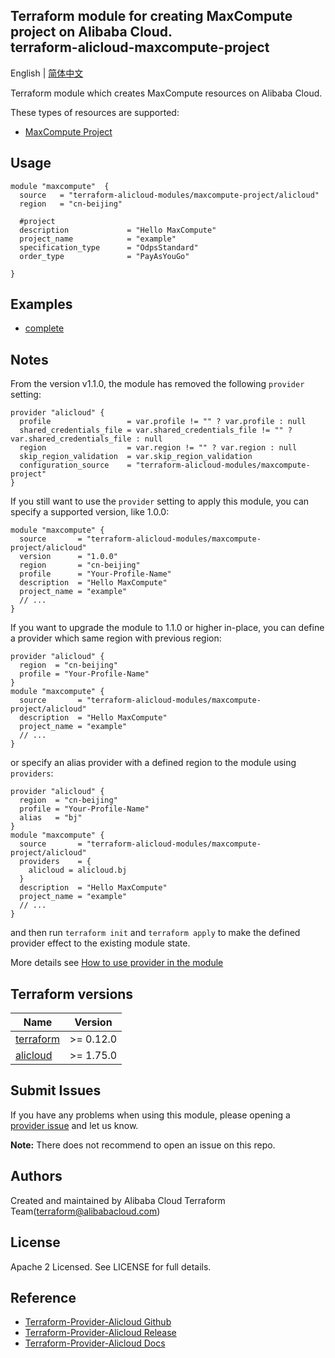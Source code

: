 Terraform module for creating MaxCompute project on Alibaba Cloud.  
terraform-alicloud-maxcompute-project
--------------------

English | [简体中文](https://github.com/terraform-alicloud-modules/terraform-alicloud-maxcompute-project/blob/master/README-CN.md)

Terraform module which creates MaxCompute resources on Alibaba Cloud. 

These types of resources are supported:

* [MaxCompute Project](https://www.terraform.io/docs/providers/alicloud/r/maxcompute_project.html)

## Usage

```hcl
module "maxcompute"  {
  source   = "terraform-alicloud-modules/maxcompute-project/alicloud"
  region   = "cn-beijing"                
  
  #project
  description             = "Hello MaxCompute"
  project_name            = "example"
  specification_type      = "OdpsStandard"
  order_type              = "PayAsYouGo"

}
```

## Examples

* [complete](https://github.com/terraform-alicloud-modules/terraform-alicloud-maxcompute-project/tree/master/examples/complete)

## Notes
From the version v1.1.0, the module has removed the following `provider` setting:

```hcl
provider "alicloud" {
  profile                 = var.profile != "" ? var.profile : null
  shared_credentials_file = var.shared_credentials_file != "" ? var.shared_credentials_file : null
  region                  = var.region != "" ? var.region : null
  skip_region_validation  = var.skip_region_validation
  configuration_source    = "terraform-alicloud-modules/maxcompute-project"
}
```

If you still want to use the `provider` setting to apply this module, you can specify a supported version, like 1.0.0:

```hcl
module "maxcompute" {
  source       = "terraform-alicloud-modules/maxcompute-project/alicloud"
  version      = "1.0.0"
  region       = "cn-beijing"
  profile      = "Your-Profile-Name"
  description  = "Hello MaxCompute"
  project_name = "example"
  // ...
}
```

If you want to upgrade the module to 1.1.0 or higher in-place, you can define a provider which same region with
previous region:

```hcl
provider "alicloud" {
  region  = "cn-beijing"
  profile = "Your-Profile-Name"
}
module "maxcompute" {
  source       = "terraform-alicloud-modules/maxcompute-project/alicloud"
  description  = "Hello MaxCompute"
  project_name = "example"
  // ...
}
```
or specify an alias provider with a defined region to the module using `providers`:

```hcl
provider "alicloud" {
  region  = "cn-beijing"
  profile = "Your-Profile-Name"
  alias   = "bj"
}
module "maxcompute" {
  source       = "terraform-alicloud-modules/maxcompute-project/alicloud"
  providers    = {
    alicloud = alicloud.bj
  }
  description  = "Hello MaxCompute"
  project_name = "example"
  // ...
}
```

and then run `terraform init` and `terraform apply` to make the defined provider effect to the existing module state.

More details see [How to use provider in the module](https://www.terraform.io/docs/language/modules/develop/providers.html#passing-providers-explicitly)

## Terraform versions

| Name | Version |
|------|---------|
| <a name="requirement_terraform"></a> [terraform](#requirement\_terraform) | >= 0.12.0 |
| <a name="requirement_alicloud"></a> [alicloud](#requirement\_alicloud) | >= 1.75.0 |

Submit Issues
-------------
If you have any problems when using this module, please opening a [provider issue](https://github.com/terraform-providers/terraform-provider-alicloud/issues/new) and let us know.

**Note:** There does not recommend to open an issue on this repo.

Authors
-------
Created and maintained by Alibaba Cloud Terraform Team(terraform@alibabacloud.com)

License
----
Apache 2 Licensed. See LICENSE for full details.

Reference
---------
* [Terraform-Provider-Alicloud Github](https://github.com/terraform-providers/terraform-provider-alicloud)
* [Terraform-Provider-Alicloud Release](https://releases.hashicorp.com/terraform-provider-alicloud/)
* [Terraform-Provider-Alicloud Docs](https://www.terraform.io/docs/providers/alicloud/index.html)
